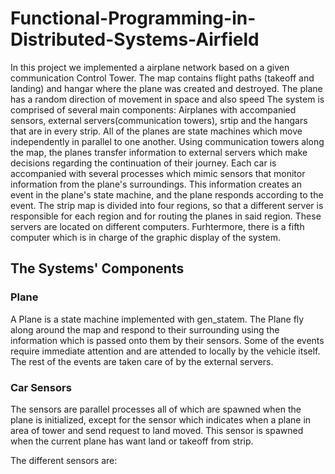 # Functional-Programming-in-Distributed-Systems-Airfield

In this project we implemented a airplane network based on a given communication Control Tower. The map contains flight paths (takeoff and landing) and hangar where the plane was created and destroyed. The plane has a random direction of movement in space and also speed
The system is comprised of several main components:
Airplanes with accompanied sensors, external servers(communication towers), srtip and the hangars that are in every strip.
All of the planes are state machines which move independently in parallel to one another.
Using communication towers along the map, the planes transfer information to external servers which make decisions regarding the continuation of their journey. Each car is accompanied with several processes which mimic sensors that monitor information from the plane's surroundings. This information creates an event in the plane's state machine, and the plane responds according to the event.
The strip map is divided into four regions, so that a different server is responsible for each region and for routing the planes in said region. These servers are located on different computers. Furhtermore, there is a fifth computer which is in charge of the graphic display of the system.


## The Systems' Components
### Plane
A Plane is a state machine implemented with gen_statem. The Plane fly along around the map and respond to their surrounding using the information which is passed onto them by their sensors. Some of the events require immediate attention and are attended to locally by the vehicle itself. The rest of the events are taken care of by the external servers.
### Car Sensors
The sensors are parallel processes all of which are spawned when the plane is initialized, except for the sensor which indicates when a plane in area of tower and send request to land moved. This sensor is spawned when the current plane has want land or takeoff from strip.

The different sensors are:

